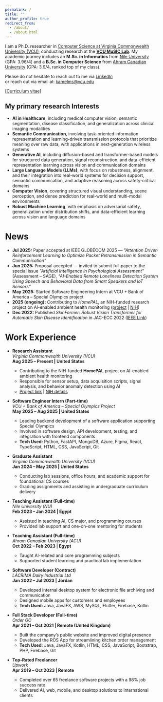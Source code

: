 ```yaml
---
permalink: /
title: ""
author_profile: true
redirect_from: 
  - /about/
  - /about.html
---
```

I am a Ph.D. researcher in [Computer Science at Virginia Commonwealth University (VCU)](https://egr.vcu.edu/departments/computer/), conducting research at the [**VCU MuSIC Lab**](https://music.lab.vcu.edu/). My academic journey includes an **M.Sc. in Informatics** from [Nile University](https://nu.edu.eg/) (GPA: 3.96/4) and a **B.Sc. in Computer Science** from [Ahram Canadian University](https://www.acu.edu.eg/) (GPA: 3.9/4, ranked top of my class).


Please do not hesitate to reach out to me via [LinkedIn](https://www.linkedin.com/in/mohamed-kamel-597684182/)  
or reach out via email at: [kamelms@vcu.edu](mailto:kamelms@vcu.edu)
<!-- or reach out via email at: **kamelms [at] vcu [dot] edu** -->

[\[Curriculum vitae\]](files/Mohamed-Kamel-CV.pdf)

My primary research Interests
----
- **AI in Healthcare**, including medical computer vision, semantic segmentation, disease classification, and generalization across clinical imaging modalities  
- **Semantic Communication**, involving task-oriented information representation and learning-driven transmission protocols that prioritize meaning over raw data, with applications in next-generation wireless systems
- **Generative AI**, including diffusion-based and transformer-based models for structured data generation, signal reconstruction, and data-efficient representation learning across vision and communication domains
- **Large Language Models (LLMs)**, with focus on robustness, alignment, and their integration into real-world systems for decision support, semantic communication, and adaptive reasoning across safety-critical domains
- **Computer Vision**, covering structured visual understanding, scene perception, and dense prediction for real-world and multi-modal environments
- **Robust Machine Learning**, with emphasis on adversarial safety, generalization under distribution shifts, and data-efficient learning across vision and language domains

News
======
- **Jul 2025:** Paper accepted at IEEE GLOBECOM 2025 — *"Attention Driven Reinforcement Learning to Optimize Packet Retransmission in Semantic Communication"*  
- **Jun 2025:** Proposal accepted — invited to submit full paper to the special issue *"Artificial Intelligence in Psychological Assessment"* (Assessment – SAGE), *"AI-Enabled Remote Loneliness Detection System Using Speech and Behavioral Data from Smart Speakers and IoT Sensors"*  
- **May 2025:** Started Software Engineering Intern at VCU + Bank of America – Special Olympics project  
- **2025 (ongoing):** Contributing to *HomePAL*, an NIH-funded research project on AI-enabled ambient health monitoring ([project](https://music.lab.vcu.edu/projects/homepal/) | [NIH](https://reporter.nih.gov/search/t41fxlPy70md_VuRIKvw1g/project-details/10725229))  
- **Dec 2022:** Published *SkinFormer: Robust Vision Transformer for Automatic Skin Disease Identification* in JAC-ECC 2022 ([IEEE Link](https://ieeexplore.ieee.org/abstract/document/10044005))


<!-- Selected Publications
====== -->

<!-- - [**GIF: Generative Inspiration for Face Recognition at Scale**](https://arxiv.org/pdf/2505.03012),
Mohammad Saeed Ebrahimi Saadabadi, Sahar Rahimi Malakshan, Ali Dabouei, Srinjoy Das, Jeremy M. Dawson, Nasser M. Nasrabadi,
_In CVPR 2025_, [CODE](https://github.com/msed-Ebrahimi/GIF)

- [**Decomposed Distribution Matching in Dataset Condensation**](https://arxiv.org/abs/2412.04748),
Sahar Rahimi Malakshan, Mohammad Saeed Ebrahimi Saadabadi, Ali Dabouei, Nasser M. Nasrabadi,
_In WACV 2025_, [CODE](https://github.com/SaharR1372/DM_Style_matching)

- [**ARoFace: Alignment Robustness to Improve Low-Quality Face Recognition**](https://arxiv.org/abs/2407.14972),
Mohammad Saeed Ebrahimi Saadabadi, Sahar Rahimi Malakshan, Ali Dabouei, Nasser M. Nasrabadi,
_In ECCV 2024_, [CODE](https://github.com/msed-Ebrahimi/ARoFace)

- [**Hyperspherical Classification with Dynamic Label-to-Prototype Assignment**](https://arxiv.org/abs/2403.16937),
Mohammad Saeed Ebrahimi Saadabadi, Ali Dabouei, Sahar Rahimi Malakshan, Nasser M. Nasrabadi,
_In CVPR 2024_, [CODE](https://github.com/msed-Ebrahimi/DL2PA_CVPR24)

- [**Joint Super-Resolution and Head Pose Estimation for Extreme Low-Resolution Faces**](https://ieeexplore.ieee.org/stamp/stamp.jsp?arnumber=10034761),
Sahar Rahimi Malakshan, Mohammad Saeed Ebrahimi Saadabadi, Moktari Mostofa, Sobhan Soleymani, Nasser M. Nasrabadi,
_In IEEE Access 2023_,

- [**A Quality Aware Sample-to-Sample Comparison for Face Recognition**](https://openaccess.thecvf.com/content/WACV2023/html/Saadabadi_A_Quality_Aware_Sample-to-Sample_Comparison_for_Face_Recognition_WACV_2023_paper.html),
Mohammad Saeed Ebrahimi Saadabadi, Sahar Rahimi Malakshan, Ali Zafari, Moktari Mostofa, Nasser M. Nasrabadi,
_In Proceedings of the IEEE/CVF Winter Conference on Applications of Computer Vision (WACV) 2023_, -->

<!-- Professional activities
======
-  Reviewer of CVPR24, CVPR25, ICLR25, AAAI25, and ICCV25.
 -->

Work Experience
======
- **Research Assistant**  
  *Virginia Commonwealth University (VCU)*  
  **Aug 2025 – Present | United States**  
  - Contributing to the NIH-funded **HomePAL** project on AI-enabled ambient health monitoring  
  - Responsible for sensor setup, data acquisition scripts, signal analysis, and behavior anomaly detection using AI  
  - [Project link](https://music.lab.vcu.edu/projects/homepal/) | [NIH details](https://reporter.nih.gov/search/t41fxlPy70md_VuRIKvw1g/project-details/10725229)


- **Software Engineer Intern (Part-time)**  
  *VCU + Bank of America – Special Olympics Project*  
  **May 2025 – Aug 2025 | United States**  
  - Leading backend development of a software application supporting Special Olympics  
  - Involved in software design, API development, testing, and integration with frontend components  
  - **Tech Used:** Python, FastAPI, MongoDB, Azure, Figma, React, TypeScript, HTML, CSS, JavaScript, Git

- **Graduate Assistant**  
  *Virginia Commonwealth University (VCU)*  
  **Jan 2024 – May 2025 | United States**  
  - Conducting lab sessions, office hours, and academic support for foundational CS courses  
  - Grading assignments and assisting in undergraduate curriculum delivery

- **Teaching Assistant (Full-time)**  
  *Nile University (NU)*  
  **Feb 2023 – Jan 2024 | Egypt**  
  - Assisted in teaching AI, CS major, and programming courses  
  - Provided lab support and one-on-one mentoring for students

- **Teaching Assistant (Full-time)**  
  *Ahram Canadian University (ACU)*  
  **Oct 2022 – Feb 2023 | Egypt**  
  - Taught AI-related and core programming subjects  
  - Supported student learning and practical lab implementation

- **Software Developer (Contract)**  
  *LÀCRIMA Dairy Industrial Ltd*  
  **Jan 2022 – Jul 2023 | Jordan**  
  - Developed internal desktop system for electronic file archiving and communication  
  - Designed mobile apps for customers and employees  
  - **Tech Used:** Java, JavaFX, AWS, MySQL, Flutter, Firebase, Kotlin

- **Full Stack Developer (Full-time)**  
  *Order GO*  
  **Apr 2021 – Oct 2021 | Remote (United Kingdom)**  
  - Built the company’s public website and improved digital presence  
  - Developed the ROS App for streamlining kitchen order management  
  - **Tech Used:** Java, JavaFX, Kotlin, HTML, CSS, JavaScript, Bootstrap, PHP, Firebase, Git

- **Top-Rated Freelancer**  
  *Upwork*  
  **Apr 2019 – Oct 2023 | Remote**  
  - Completed over 65 freelance software projects with a 98% job success rate  
  - Delivered AI, web, mobile, and desktop solutions to international clients
